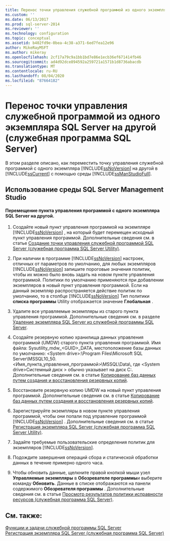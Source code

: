 ```yaml
---
title: Перенос точки управления служебной программой из одного экземпляра SQL Server на другой (служебная программа SQL Server) | Документация Майкрософт
ms.custom: ''
ms.date: 06/13/2017
ms.prod: sql-server-2014
ms.reviewer: ''
ms.technology: configuration
ms.topic: conceptual
ms.assetid: b402fd9e-0bea-4c38-a371-6ed7fea12e96
author: MikeRayMSFT
ms.author: mikeray
ms.openlocfilehash: 2cf17a79c9a1bb1bd7e86e1ecb36ef671414fb46
ms.sourcegitcommit: ad4d92dce894592a259721a1571b1d8736abacdb
ms.translationtype: MT
ms.contentlocale: ru-RU
ms.lasthandoff: 08/04/2020
ms.locfileid: "87664182"
---
```

# <a name="move-a-ucp-from-one-instance-of-sql-server-to-another-sql-server-utility"></a>Перенос точки управления служебной программой из одного экземпляра SQL Server на другой (служебная программа SQL Server)
  В этом разделе описано, как переместить точку управления служебной программой с одного экземпляра [!INCLUDE[ssNoVersion](../../includes/ssnoversion-md.md)] на другой в [!INCLUDE[ssCurrent](../../includes/sscurrent-md.md)] с помощью среды [!INCLUDE[ssManStudioFull](../../includes/ssmanstudiofull-md.md)].  
  
##  <a name="using-sql-server-management-studio"></a><a name="SSMSProcedure"></a> Использование среды SQL Server Management Studio  
  
#### <a name="move-a-ucp-from-one-instance-of-sql-server-to-another"></a>Перемещение пункта управления программой с одного экземпляра SQL Server на другой.  
  
1.  Создайте новый пункт управления программой на экземпляре [!INCLUDE[ssNoVersion](../../includes/ssnoversion-md.md)] , на который будет перемещен исходный пункт управления программой. Дополнительные сведения см. в статье [Создание точки управления служебной программой SQL Server (служебная программа SQL Server Utility)](create-a-sql-server-utility-control-point-sql-server-utility.md).  
  
2.  При наличии в программе [!INCLUDE[ssNoVersion](../../includes/ssnoversion-md.md)] настроек, отличных от параметров по умолчанию, для любых экземпляров [!INCLUDE[ssNoVersion](../../includes/ssnoversion-md.md)] запишите пороговые значения политик, чтобы их можно было вновь задать на новом пункте управления программой. Политики по умолчанию применяются при добавлении экземпляров в новый пункт управления программой. Если на данный экземпляр распространяется действие политик по умолчанию, то в столбце [!INCLUDE[ssNoVersion](../../includes/ssnoversion-md.md)] Тип политики **списка программы** Utility отображается значение **Глобальная** .  
  
3.  Удалите все управляемые экземпляры из старого пункта управления программой. Дополнительные сведения см. в разделе [Удаление экземпляра SQL Server из служебной программы SQL Server](remove-an-instance-of-sql-server-from-the-sql-server-utility.md).  
  
4.  Создайте резервную копию хранилища данных управления программой (UMDW) старого пункта управления программой. Имя файла: Sysutility_mdw_\<GUID>_DATA, местоположение базы данных по умолчанию: \<System drive>:\Program Files\Microsoft SQL Server\MSSQL10_50.<Имя_пункта_управления_программой>\MSSQL\Data\\, где \<System drive>Системный диск > обычно указывает на диск C:\. Дополнительные сведения см. в статье [Копирование баз данных путем создания и восстановления резервных копий](../databases/copy-databases-with-backup-and-restore.md).  
  
5.  Восстановите резервную копию UMDW на новый пункт управления программой. Дополнительные сведения см. в статье [Копирование баз данных путем создания и восстановления резервных копий](../databases/copy-databases-with-backup-and-restore.md).  
  
6.  Зарегистрируйте экземпляры в новом пункте управления программой, чтобы они попали под управление программой [!INCLUDE[ssNoVersion](../../includes/ssnoversion-md.md)] . Дополнительные сведения см. в статье [Регистрация экземпляра SQL Server (служебная программа SQL Server Utility)](enroll-an-instance-of-sql-server-sql-server-utility.md).  
  
7.  Задайте требуемые пользовательские определения политик для экземпляров [!INCLUDE[ssNoVersion](../../includes/ssnoversion-md.md)].  
  
8.  Подождите завершения операций сбора и статической обработки данных в течение примерно одного часа.  
  
9. Чтобы обновить данные, щелкните правой кнопкой мыши узел **Управляемые экземпляры** в **Обозревателе программы**и выберите команду **Обновить**. Данные в списке отображаются на панели содержимого **Обозревателя программы** . Дополнительные сведения см. в статье [Просмотр результатов политики исправности ресурсов (служебная программа SQL Server)](view-resource-health-policy-results-sql-server-utility.md).  
  
## <a name="see-also"></a>См. также:  
 [Функции и задачи служебной программы SQL Server](sql-server-utility-features-and-tasks.md)   
 [Регистрация экземпляра SQL Server (служебная программа SQL Server)](enroll-an-instance-of-sql-server-sql-server-utility.md)  
  
  

